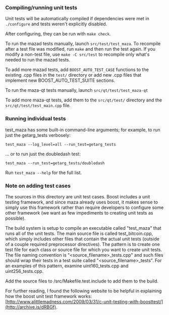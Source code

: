 ### Compiling/running unit tests

Unit tests will be automatically compiled if dependencies were met in `./configure`
and tests weren't explicitly disabled.

After configuring, they can be run with `make check`.

To run the mazad tests manually, launch `src/test/test_maza`. To recompile
after a test file was modified, run `make` and then run the test again. If you
modify a non-test file, use `make -C src/test` to recompile only what's needed
to run the mazad tests.

To add more mazad tests, add `BOOST_AUTO_TEST_CASE` functions to the existing
.cpp files in the `test/` directory or add new .cpp files that
implement new BOOST_AUTO_TEST_SUITE sections.

To run the maza-qt tests manually, launch `src/qt/test/test_maza-qt`

To add more maza-qt tests, add them to the `src/qt/test/` directory and
the `src/qt/test/test_main.cpp` file.

### Running individual tests

test_maza has some built-in command-line arguments; for
example, to run just the getarg_tests verbosely:

    test_maza --log_level=all --run_test=getarg_tests

... or to run just the doubledash test:

    test_maza --run_test=getarg_tests/doubledash

Run `test_maza --help` for the full list.

### Note on adding test cases

The sources in this directory are unit test cases.  Boost includes a
unit testing framework, and since maza already uses boost, it makes
sense to simply use this framework rather than require developers to
configure some other framework (we want as few impediments to creating
unit tests as possible).

The build system is setup to compile an executable called "test_maza"
that runs all of the unit tests.  The main source file is called
test_bitcoin.cpp, which simply includes other files that contain the
actual unit tests (outside of a couple required preprocessor
directives).  The pattern is to create one test file for each class or
source file for which you want to create unit tests.  The file naming
convention is "<source_filename>_tests.cpp" and such files should wrap
their tests in a test suite called "<source_filename>_tests".  For an
examples of this pattern, examine uint160_tests.cpp and
uint256_tests.cpp.

Add the source files to /src/Makefile.test.include to add them to the build.

For further reading, I found the following website to be helpful in
explaining how the boost unit test framework works:
[http://www.alittlemadness.com/2009/03/31/c-unit-testing-with-boosttest/](http://archive.is/dRBGf).
